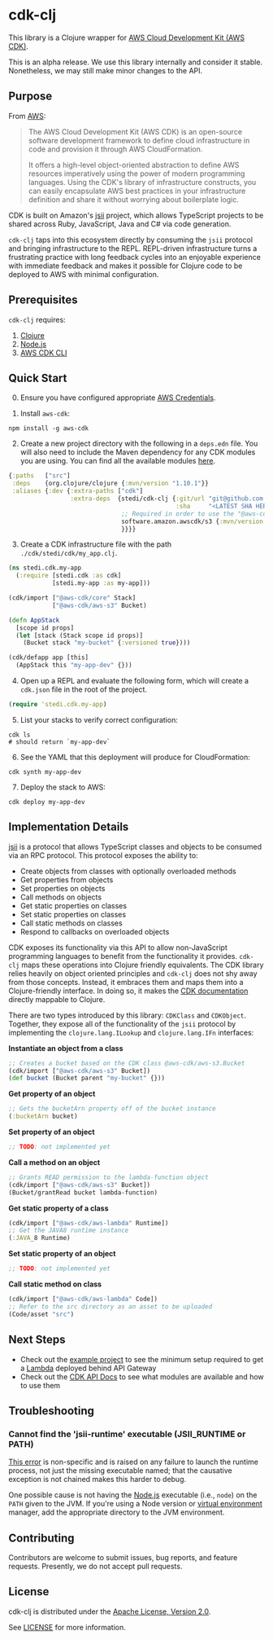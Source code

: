 # cdk-clj

This library is a Clojure wrapper for [AWS Cloud Development Kit (AWS CDK)][1].

This is an alpha release. We use this library internally and consider it
stable. Nonetheless, we may still make minor changes to the API.

## Purpose

From [AWS][1]:

>The AWS Cloud Development Kit (AWS CDK) is an open-source software development
>framework to define cloud infrastructure in code and provision it through AWS
>CloudFormation.
>
>It offers a high-level object-oriented abstraction to define AWS resources
>imperatively using the power of modern programming languages. Using the CDK's
>library of infrastructure constructs, you can easily encapsulate AWS best
>practices in your infrastructure definition and share it without worrying about
>boilerplate logic.

CDK is built on Amazon's [jsii][2] project, which allows TypeScript projects to
be shared across Ruby, JavaScript, Java and C# via code generation.

`cdk-clj` taps into this ecosystem directly by consuming the `jsii` protocol and
bringing infrastructure to the REPL. REPL-driven infrastructure turns a
frustrating practice with long feedback cycles into an enjoyable experience with
immediate feedback and makes it possible for Clojure code to be deployed to AWS
with minimal configuration.

## Prerequisites

`cdk-clj` requires:

1. [Clojure][clojure]
1. [Node.js][node-js]
1. [AWS CDK CLI][cdk-cli]

## Quick Start

0. Ensure you have configured appropriate [AWS Credentials][aws-creds].

1. Install `aws-cdk`:

``` shell
npm install -g aws-cdk
```

2. Create a new project directory with the following in a `deps.edn`
   file. You will also need to include the Maven dependency for any
   CDK modules you are using. You can find all the available modules
   [here][maven-deps].

``` clojure
{:paths   ["src"]
 :deps    {org.clojure/clojure {:mvn/version "1.10.1"}}
 :aliases {:dev {:extra-paths ["cdk"]
                 :extra-deps  {stedi/cdk-clj {:git/url "git@github.com:StediInc/cdk-clj.git"
                                              :sha     "<LATEST SHA HERE>"}
                               ;; Required in order to use the "@aws-cdk/aws-s3" module below
                               software.amazon.awscdk/s3 {:mvn/version "1.12.0.DEVPREVIEW"}
                               }}}}
```

3. Create a CDK infrastructure file with the path `./cdk/stedi/cdk/my_app.clj`.

``` clojure
(ns stedi.cdk.my-app
  (:require [stedi.cdk :as cdk]
            [stedi.my-app :as my-app]))

(cdk/import ["@aws-cdk/core" Stack]
            ["@aws-cdk/aws-s3" Bucket)

(defn AppStack
  [scope id props]
  (let [stack (Stack scope id props)]
    (Bucket stack "my-bucket" {:versioned true})))

(cdk/defapp app [this]
  (AppStack this "my-app-dev" {}))
```

4. Open up a REPL and evaluate the following form, which will create a
   `cdk.json` file in the root of the project.

``` clojure
(require 'stedi.cdk.my-app)
```

5. List your stacks to verify correct configuration:

``` shell
cdk ls
# should return `my-app-dev`
```

6. See the YAML that this deployment will produce for CloudFormation:

```
cdk synth my-app-dev
```

7. Deploy the stack to AWS:

```
cdk deploy my-app-dev
```

## Implementation Details

[jsii][2] is a protocol that allows TypeScript classes and objects to be
consumed via an RPC protocol. This protocol exposes the ability to:

- Create objects from classes with optionally overloaded methods
- Get properties from objects
- Set properties on objects
- Call methods on objects
- Get static properties on classes
- Set static properties on classes
- Call static methods on classes
- Respond to callbacks on overloaded objects

CDK exposes its functionality via this API to allow non-JavaScript programming
languages to benefit from the functionality it provides.
`cdk-clj` maps these operations into Clojure friendly equivalents. The CDK library
relies heavily on object oriented principles and `cdk-clj` does not shy away from
those concepts. Instead, it embraces them and maps them into a Clojure-friendly
interface. In doing so, it makes the [CDK documentation][3] directly mappable to
Clojure.

There are two types introduced by this library: `CDKClass` and
`CDKObject`. Together, they expose all of the functionality of the `jsii`
protocol by implementing the `clojure.lang.ILookup` and `clojure.lang.IFn`
interfaces:

**Instantiate an object from a class**

``` clojure
;; Creates a bucket based on the CDK class @aws-cdk/aws-s3.Bucket
(cdk/import ["@aws-cdk/aws-s3" Bucket])
(def bucket (Bucket parent "my-bucket" {}))
```

**Get property of an object**
``` clojure
;; Gets the bucketArn property off of the bucket instance
(:bucketArn bucket)
```

**Set property of an object**
``` clojure
;; TODO: not implemented yet
```

**Call a method on an object**
``` clojure
;; Grants READ permission to the lambda-function object
(cdk/import ["@aws-cdk/aws-s3" Bucket])
(Bucket/grantRead bucket lambda-function)
```

**Get static property of a class**
``` clojure
(cdk/import ["@aws-cdk/aws-lambda" Runtime])
;; Get the JAVA8 runtime instance
(:JAVA_8 Runtime)
```

**Set static property of an object**
``` clojure
;; TODO: not implemented yet
```

**Call static method on class**
``` clojure
(cdk/import ["@aws-cdk/aws-lambda" Code])
;; Refer to the src directory as an asset to be uploaded
(Code/asset "src")
```

## Next Steps

* Check out the [example project][4] to see the minimum setup required to get a
  [Lambda][stedilambda] deployed behind API Gateway
* Check out the [CDK API Docs][5] to see what modules are available and how to
  use them

## Troubleshooting

### Cannot find the 'jsii-runtime' executable (JSII_RUNTIME or PATH)

[This error][jsii-404] is non-specific and is raised on any failure to launch
the runtime process, not just the missing executable named; that the causative
exception is not chained makes this harder to debug.

One possible cause is not having the [Node.js][node-js] executable (i.e.,
`node`) on the `PATH` given to the JVM. If you're using a Node version or
[virtual environment][nodeenv] manager, add the appropriate directory to the JVM
environment.

## Contributing

Contributors are welcome to submit issues, bug reports, and feature
requests. Presently, we do not accept pull requests.

## License

cdk-clj is distributed under the [Apache License, Version 2.0][apache-2].

See [LICENSE](LICENSE) for more information.

[1]: https://github.com/aws/aws-cdk#aws-cloud-development-kit-aws-cdk
[2]: https://github.com/aws/jsii
[3]: https://docs.aws.amazon.com/cdk/api/latest/
[4]: https://github.com/StediInc/cdk-clj/tree/master/example-app
[5]: https://docs.aws.amazon.com/cdk/api/latest/docs/aws-construct-library.html

[apache-2]: https://www.apache.org/licenses/LICENSE-2.0
[aws-creds]: https://docs.aws.amazon.com/sdk-for-java/v1/developer-guide/credentials.html
[cdk-cli]: https://docs.aws.amazon.com/cdk/latest/guide/tools.html
[clojure]: https://clojure.org/guides/getting_started
[jsii-404]: https://github.com/aws/jsii/blob/850f42bea4218f2563d221aff28926da16692f62/packages/jsii-java-runtime/project/src/main/java/software/amazon/jsii/JsiiRuntime.java#L220
[node-js]: https://nodejs.org/en/
[nodeenv]: https://github.com/ekalinin/nodeenv
[stedilambda]: https://github.com/StediInc/lambda
[maven-deps]: https://mvnrepository.com/artifact/software.amazon.awscdk
